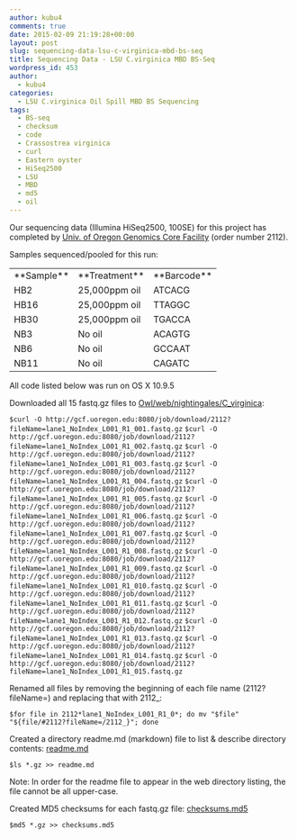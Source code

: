 ```yaml
---
author: kubu4
comments: true
date: 2015-02-09 21:19:28+00:00
layout: post
slug: sequencing-data-lsu-c-virginica-mbd-bs-seq
title: Sequencing Data - LSU C.virginica MBD BS-Seq
wordpress_id: 453
author:
  - kubu4
categories:
  - LSU C.virginica Oil Spill MBD BS Sequencing
tags:
  - BS-seq
  - checksum
  - code
  - Crassostrea virginica
  - curl
  - Eastern oyster
  - HiSeq2500
  - LSU
  - MBD
  - md5
  - oil
---
```


Our sequencing data (Illumina HiSeq2500, 100SE) for this project has completed by [Univ. of Oregon Genomics Core Facility](http://gcf.uoregon.edu:8080/) (order number 2112).

Samples sequenced/pooled for this run:

<table >
<tbody >
<tr >

<td >**Sample**
</td>

<td >**Treatment**
</td>

<td >**Barcode**
</td>
</tr>
<tr >

<td >HB2
</td>

<td >25,000ppm oil
</td>

<td >ATCACG
</td>
</tr>
<tr >

<td >HB16
</td>

<td >25,000ppm oil
</td>

<td >TTAGGC
</td>
</tr>
<tr >

<td >HB30
</td>

<td >25,000ppm oil
</td>

<td >TGACCA
</td>
</tr>
<tr >

<td >NB3
</td>

<td >No oil
</td>

<td >ACAGTG
</td>
</tr>
<tr >

<td >NB6
</td>

<td >No oil
</td>

<td >GCCAAT
</td>
</tr>
<tr >

<td >NB11
</td>

<td >No oil
</td>

<td >CAGATC
</td>
</tr>
</tbody>
</table>

All code listed below was run on OS X 10.9.5

Downloaded all 15 fastq.gz files to [Owl/web/nightingales/C_virginica](http://owl.fish.washington.edu/nightingales/C_virginica/):

`$curl -O http://gcf.uoregon.edu:8080/job/download/2112?fileName=lane1_NoIndex_L001_R1_001.fastq.gz`
`$curl -O http://gcf.uoregon.edu:8080/job/download/2112?fileName=lane1_NoIndex_L001_R1_002.fastq.gz`
`$curl -O http://gcf.uoregon.edu:8080/job/download/2112?fileName=lane1_NoIndex_L001_R1_003.fastq.gz`
`$curl -O http://gcf.uoregon.edu:8080/job/download/2112?fileName=lane1_NoIndex_L001_R1_004.fastq.gz`
`$curl -O http://gcf.uoregon.edu:8080/job/download/2112?fileName=lane1_NoIndex_L001_R1_005.fastq.gz`
`$curl -O http://gcf.uoregon.edu:8080/job/download/2112?fileName=lane1_NoIndex_L001_R1_006.fastq.gz`
`$curl -O http://gcf.uoregon.edu:8080/job/download/2112?fileName=lane1_NoIndex_L001_R1_007.fastq.gz`
`$curl -O http://gcf.uoregon.edu:8080/job/download/2112?fileName=lane1_NoIndex_L001_R1_008.fastq.gz`
`$curl -O http://gcf.uoregon.edu:8080/job/download/2112?fileName=lane1_NoIndex_L001_R1_009.fastq.gz`
`$curl -O http://gcf.uoregon.edu:8080/job/download/2112?fileName=lane1_NoIndex_L001_R1_010.fastq.gz`
`$curl -O http://gcf.uoregon.edu:8080/job/download/2112?fileName=lane1_NoIndex_L001_R1_011.fastq.gz`
`$curl -O http://gcf.uoregon.edu:8080/job/download/2112?fileName=lane1_NoIndex_L001_R1_012.fastq.gz`
`$curl -O http://gcf.uoregon.edu:8080/job/download/2112?fileName=lane1_NoIndex_L001_R1_013.fastq.gz`
`$curl -O http://gcf.uoregon.edu:8080/job/download/2112?fileName=lane1_NoIndex_L001_R1_014.fastq.gz`
`$curl -O http://gcf.uoregon.edu:8080/job/download/2112?fileName=lane1_NoIndex_L001_R1_015.fastq.gz`



Renamed all files by removing the beginning of each file name (2112?fileName=) and replacing that with 2112_:

`$for file in 2112*lane1_NoIndex_L001_R1_0*; do mv "$file" "${file/#2112?fileName=/2112_}"; done`



Created a directory readme.md (markdown) file to list & describe directory contents: [readme.md](http://owl.fish.washington.edu/nightingales/C_virginica/readme.md)

`$ls *.gz >> readme.md`

Note: In order for the readme file to appear in the web directory listing, the file cannot be all upper-case.



Created MD5 checksums for each fastq.gz file: [checksums.md5](http://owl.fish.washington.edu/nightingales/C_virginica/checksums.md5)

`$md5 *.gz >> checksums.md5`
